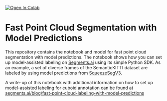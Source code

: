 [![Open In Colab](https://colab.research.google.com/assets/colab-badge.svg)](https://colab.research.google.com/drive/1ZgHiMeHNlEB5WFyw93EiRkMd-0jmb7f4)

# Fast Point Cloud Segmentation with Model Predictions

This repository contains the notebook and model for fast point cloud segmentation with model predictions.
The notebook shows how you can set up model-assisted labeling on [Segments.ai](https://segments.ai?utm_source=guide&utm_medium=colab&utm_campaign=mal-pc-seg) using its simple Python SDK. As an example, a set of diverse frames of the SemanticKITTI dataset are labeled by using model predictions from [SqueezeSegV3](https://arxiv.org/abs/2004.01803).

A write-up of this notebook with additional information on how to set up model-assisted labeling for cuboid annotation can be found at [segments.ai/blog/fast-point-cloud-labeling-with-model-predictions](https://segments.ai/blog/fast-point-cloud-labeling-with-model-predictions)
